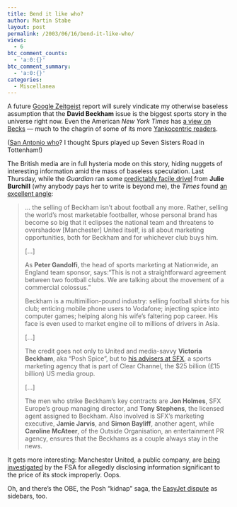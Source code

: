 ```yaml
---
title: Bend it like who?
author: Martin Stabe
layout: post
permalink: /2003/06/16/bend-it-like-who/
views:
  - 6
btc_comment_counts:
  - 'a:0:{}'
btc_comment_summary:
  - 'a:0:{}'
categories:
  - Miscellanea
---
```

A future <a href="http://www.google.com/press/zeitgeist.html" target="_top">Google Zeitgeist</a> report will surely vindicate my otherwise baseless assumption that the **David Beckham** issue is the biggest sports story in the universe right now. Even the American *New York Times* has <a href="http://www.nytimes.com/2003/06/16/opinion/16MON3.html" target="_top">a view on Becks</a> &#8212; much to the chagrin of some of its more <a href="http://www.matthewyglesias.com/archives/000826.html#000826" target="_top">Yankocentric readers</a>. 

(<a href="http://sports.espn.go.com/nba/playoffs2003/index" target="_top">San Antonio who</a>? I thought Spurs played up Seven Sisters Road in Tottenham!) 

The British media are in full hysteria mode on this story, hiding nuggets of interesting information amid the mass of baseless speculation. Last Thursday, while the *Guardian* ran some <a href="http://www.guardian.co.uk/g2/story/0,3604,975442,00.html" target="_top">predictably facile drivel</a> from **Julie Burchill** (why anybody pays her to write is beyond me), the *Times* found <a href="http://www.timesonline.co.uk/newspaper/0,,173-710486,00.html" target="_top">an excellent angle</a>: 

> &#8230; the selling of Beckham isn’t about football any more. Rather, selling the world&#8217;s most marketable footballer, whose personal brand has become so big that it eclipses the national team and threatens to overshadow [Manchester] United itself, is all about marketing opportunities, both for Beckham and for whichever club buys him. 
> 
> [...] 
> 
> As **Peter Gandolfi**, the head of sports marketing at Nationwide, an England team sponsor, says:&#8220;This is not a straightforward agreement between two football clubs. We are talking about the movement of a commercial colossus.&#8221; 
> 
> Beckham is a multimillion-pound industry: selling football shirts for his club; enticing mobile phone users to Vodafone; injecting spice into computer games; helping along his wife’s faltering pop career. His face is even used to market engine oil to millions of drivers in Asia. 
> 
> [...] 
> 
> The credit goes not only to United and media-savvy **Victoria Beckham**, aka &#8220;Posh Spice&#8221;, but to <a href="http://www.sfxsports.co.uk/content.php" target="_top">his advisers at SFX</a>, a sports marketing agency that is part of Clear Channel, the $25 billion (£15 billion) US media group. 
> 
> [...] 
> 
> The men who strike Beckham’s key contracts are **Jon Holmes**, SFX Europe’s group managing director, and **Tony Stephens**, the licensed agent assigned to Beckham. Also involved is SFX’s marketing executive, **Jamie Jarvis**, and **Simon Bayliff**, another agent, while **Caroline McAteer**, of the Outside Organisation, an entertainment PR agency, ensures that the Beckhams as a couple always stay in the news.</blockquote> 
> 
> It gets more interesting: Manchester United, a public company, are <a href="http://www.guardian.co.uk/uk_news/story/0,3604,978529,00.html" target="_top">being investigated</a> by the FSA for allegedly disclosing information significant to the price of its stock improperly. Oops. 
> 
> Oh, and there&#8217;s the OBE, the Posh &#8220;kidnap&#8221; saga, the <a href="http://www.mediaguardian.co.uk/advertising/story/0,7492,978551,00.html" target="_top">EasyJet dispute</a> as sidebars, too.